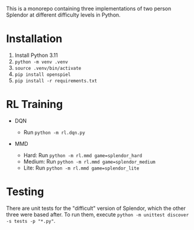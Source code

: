 This is a monorepo containing three implementations of two person Splendor at different difficulty levels in Python. 

# Installation
1. Install Python 3.11
2. `python -m venv .venv`
3. `source .venv/bin/activate`
4. `pip install openspiel`
5. `pip install -r requirements.txt`


# RL Training
* DQN
    - Run `python -m rl.dqn.py`

* MMD
    - Hard: Run `python -m rl.mmd game=splendor_hard`
    - Medium: Run `python -m rl.mmd game=splendor_medium`
    - Lite: Run `python -m rl.mmd game=splendor_lite`

# Testing
There are unit tests for the "difficult" version of Splendor, which the other three were based after. To run them,
execute `python -m unittest discover -s tests -p "*.py"`. 
